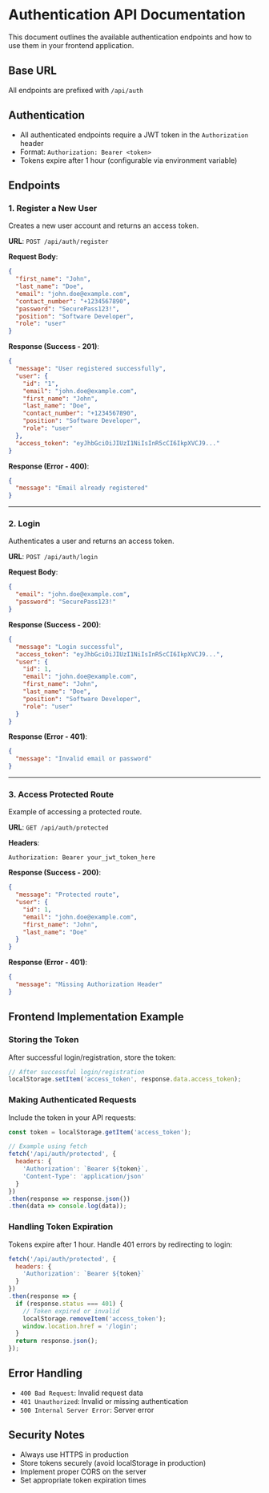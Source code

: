 # Authentication API Documentation

This document outlines the available authentication endpoints and how to use them in your frontend application.

## Base URL
All endpoints are prefixed with `/api/auth`

## Authentication
- All authenticated endpoints require a JWT token in the `Authorization` header
- Format: `Authorization: Bearer <token>`
- Tokens expire after 1 hour (configurable via environment variable)

## Endpoints

### 1. Register a New User
Creates a new user account and returns an access token.

**URL**: `POST /api/auth/register`

**Request Body**:
```json
{
  "first_name": "John",
  "last_name": "Doe",
  "email": "john.doe@example.com",
  "contact_number": "+1234567890",
  "password": "SecurePass123!",
  "position": "Software Developer",
  "role": "user"
}
```

**Response (Success - 201)**:
```json
{
  "message": "User registered successfully",
  "user": {
    "id": "1",
    "email": "john.doe@example.com",
    "first_name": "John",
    "last_name": "Doe",
    "contact_number": "+1234567890",
    "position": "Software Developer",
    "role": "user"
  },
  "access_token": "eyJhbGciOiJIUzI1NiIsInR5cCI6IkpXVCJ9..."
}
```

**Response (Error - 400)**:
```json
{
  "message": "Email already registered"
}
```

---

### 2. Login
Authenticates a user and returns an access token.

**URL**: `POST /api/auth/login`

**Request Body**:
```json
{
  "email": "john.doe@example.com",
  "password": "SecurePass123!"
}
```

**Response (Success - 200)**:
```json
{
  "message": "Login successful",
  "access_token": "eyJhbGciOiJIUzI1NiIsInR5cCI6IkpXVCJ9...",
  "user": {
    "id": 1,
    "email": "john.doe@example.com",
    "first_name": "John",
    "last_name": "Doe",
    "position": "Software Developer",
    "role": "user"
  }
}
```

**Response (Error - 401)**:
```json
{
  "message": "Invalid email or password"
}
```

---

### 3. Access Protected Route
Example of accessing a protected route.

**URL**: `GET /api/auth/protected`

**Headers**:
```
Authorization: Bearer your_jwt_token_here
```

**Response (Success - 200)**:
```json
{
  "message": "Protected route",
  "user": {
    "id": 1,
    "email": "john.doe@example.com",
    "first_name": "John",
    "last_name": "Doe"
  }
}
```

**Response (Error - 401)**:
```json
{
  "message": "Missing Authorization Header"
}
```

## Frontend Implementation Example

### Storing the Token
After successful login/registration, store the token:

```javascript
// After successful login/registration
localStorage.setItem('access_token', response.data.access_token);
```

### Making Authenticated Requests
Include the token in your API requests:

```javascript
const token = localStorage.getItem('access_token');

// Example using fetch
fetch('/api/auth/protected', {
  headers: {
    'Authorization': `Bearer ${token}`,
    'Content-Type': 'application/json'
  }
})
.then(response => response.json())
.then(data => console.log(data));
```

### Handling Token Expiration
Tokens expire after 1 hour. Handle 401 errors by redirecting to login:

```javascript
fetch('/api/auth/protected', {
  headers: {
    'Authorization': `Bearer ${token}`
  }
})
.then(response => {
  if (response.status === 401) {
    // Token expired or invalid
    localStorage.removeItem('access_token');
    window.location.href = '/login';
  }
  return response.json();
});
```

## Error Handling
- `400 Bad Request`: Invalid request data
- `401 Unauthorized`: Invalid or missing authentication
- `500 Internal Server Error`: Server error

## Security Notes
- Always use HTTPS in production
- Store tokens securely (avoid localStorage in production)
- Implement proper CORS on the server
- Set appropriate token expiration times

